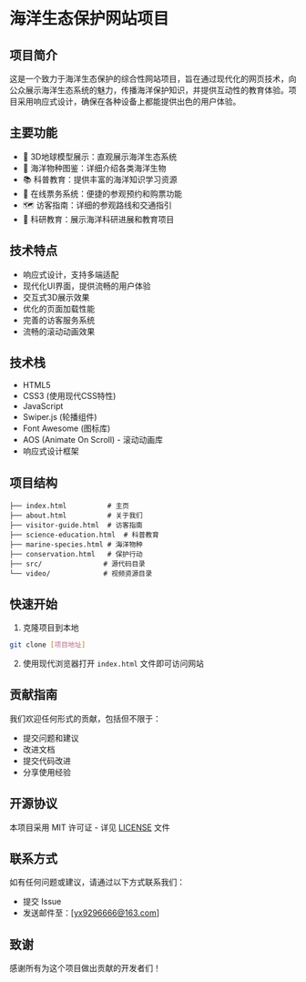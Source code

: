 # 海洋生态保护网站项目

## 项目简介
这是一个致力于海洋生态保护的综合性网站项目，旨在通过现代化的网页技术，向公众展示海洋生态系统的魅力，传播海洋保护知识，并提供互动性的教育体验。项目采用响应式设计，确保在各种设备上都能提供出色的用户体验。

## 主要功能
- 🌊 3D地球模型展示：直观展示海洋生态系统
- 🐋 海洋物种图鉴：详细介绍各类海洋生物
- 📚 科普教育：提供丰富的海洋知识学习资源
- 🎫 在线票务系统：便捷的参观预约和购票功能
- 🗺️ 访客指南：详细的参观路线和交通指引
- 🔬 科研教育：展示海洋科研进展和教育项目

## 技术特点
- 响应式设计，支持多端适配
- 现代化UI界面，提供流畅的用户体验
- 交互式3D展示效果
- 优化的页面加载性能
- 完善的访客服务系统
- 流畅的滚动动画效果

## 技术栈
- HTML5
- CSS3 (使用现代CSS特性)
- JavaScript
- Swiper.js (轮播组件)
- Font Awesome (图标库)
- AOS (Animate On Scroll) - 滚动动画库
- 响应式设计框架

## 项目结构
```
├── index.html          # 主页
├── about.html          # 关于我们
├── visitor-guide.html  # 访客指南
├── science-education.html  # 科普教育
├── marine-species.html # 海洋物种
├── conservation.html   # 保护行动
├── src/               # 源代码目录
└── video/             # 视频资源目录
```

## 快速开始
1. 克隆项目到本地
```bash
git clone [项目地址]
```

2. 使用现代浏览器打开 `index.html` 文件即可访问网站

## 贡献指南
我们欢迎任何形式的贡献，包括但不限于：
- 提交问题和建议
- 改进文档
- 提交代码改进
- 分享使用经验

## 开源协议
本项目采用 MIT 许可证 - 详见 [LICENSE](LICENSE) 文件

## 联系方式
如有任何问题或建议，请通过以下方式联系我们：
- 提交 Issue
- 发送邮件至：[yx9296666@163.com]

## 致谢
感谢所有为这个项目做出贡献的开发者们！ 